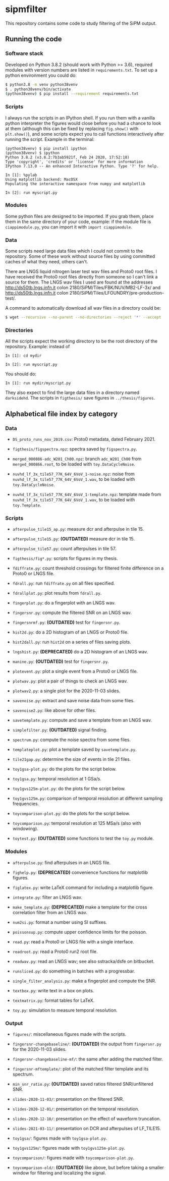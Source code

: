 # sipmfilter

This repository contains some code to study filtering of the SiPM output.

## Running the code

### Software stack

Developed on Python 3.8.2 (should work with Python >= 3.6), required modules
with version numbers are listed in `requirements.txt`. To set up a python
environment you could do:

```sh
$ python3.8 -m venv python38venv
$ . python38venv/bin/activate
(python38venv) $ pip install --requirement requirements.txt
```

### Scripts

I always run the scripts in an IPython shell. If you run them with a vanilla
python interpreter the figures would close before you had a chance to look at
them (although this can be fixed by replacing `fig.show()` with `plt.show()`),
and some scripts expect you to call functions interactively after running the
script. Example in the terminal:

```
(python38venv) $ pip install ipython
(python38venv) $ ipython
Python 3.8.2 (v3.8.2:7b3ab5921f, Feb 24 2020, 17:52:18) 
Type 'copyright', 'credits' or 'license' for more information
IPython 7.13.0 -- An enhanced Interactive Python. Type '?' for help.

In [1]: %pylab
Using matplotlib backend: MacOSX
Populating the interactive namespace from numpy and matplotlib

In [2]: run myscript.py
```

### Modules

Some python files are designed to be imported. If you grab them, place them in
the same directory of your code, example: if the module file is
`ciappimodule.py`, you can import it with `import ciappimodule`.

### Data

Some scripts need large data files which I could not commit to the repository.
Some of these work without source files by using committed caches of what they
need, others can't.

There are LNGS liquid nitrogen laser test wav files and Proto0 root files. I
have received the Proto0 root files directly from someone so I can't link a
source for them. The LNGS wav files I used are found at the addresses http://ds50tb.lngs.infn.it colon 2180/SiPM/Tiles/FBK/NUV/MB2-LF-3x/ and
http://ds50tb.lngs.infn.it colon 2180/SiPM/Tiles/LFOUNDRY/pre-production-test/.

A command to automatically download all wav files in a directory could be:

```sh
$ wget --recursive --no-parent --no-directories --reject '*' --accept '*.wav' <directory url>
```

### Directories

All the scripts expect the working directory to be the root directory of the
repository. Example: instead of

```
In [1]: cd mydir

In [2]: run myscript.py
```

You should do:

```
In [1]: run mydir/myscript.py
```

They also expect to find the large data files in a directory named `darksidehd`.
The scripts in `figthesis/` save figures in `../thesis/figures`.

## Alphabetical file index by category

### Data

  * `DS_proto_runs_nov_2019.csv`: Proto0 metadata, dated February 2021.

  * `figthesis/figspectra.npz`: spectra saved by `figspectra.py`.

  * `merged_000886-adc_W201_Ch00.npz`: branch `adc_W201_Ch00` from
    `merged_000866.root`, to be loaded with `toy.DataCycleNoise`.
  
  * `nuvhd_lf_3x_tile57_77K_64V_6VoV_1-noise.npz`: noise from
    `nuvhd_lf_3x_tile57_77K_64V_6VoV_1.wav`, to be loaded with
    `toy.DataCycleNoise`.
  
  * `nuvhd_lf_3x_tile57_77K_64V_6VoV_1-template.npz`: template made from
    `nuvhd_lf_3x_tile57_77K_64V_6VoV_1.wav`, to be loaded with `toy.Template`.

### Scripts

  * `afterpulse_tile15_ap.py`: measure dcr and afterpulse in tile 15.

  * `afterpulse_tile15.py`: **(OUTDATED)** measure dcr in tile 15.

  * `afterpulse_tile57.py`: count afterpulses in tile 57.

  * `figthesis/fig*.py`: scripts for figures in my thesis.
  
  * `fdiffrate.py`: count threshold crossings for filtered finite difference on
    a Proto0 or LNGS file.
    
  * `fdrall.py`: run `fdiffrate.py` on all files specified.
  
  * `fdrallplot.py`: plot results from `fdrall.py`.
  
  * `fingerplot.py`: do a fingerplot with an LNGS wav.

  * `fingersnr.py`: compute the filtered SNR on an LNGS wav.
  
  * `fingersnrmf.py`: **(OUTDATED)** test for `fingersnr.py`.
  
  * `hist2d.py`: do a 2D histogram of an LNGS or Proto0 file.
  
  * `hist2dall.py`: run `hist2d` on a series of files saving plots.
  
  * `lngshist.py`: **(DEPRECATED)** do a 2D histogram of an LNGS wav.

  * `manine.py`: **(OUTDATED)** test for `fingersnr.py`.
  
  * `plotevent.py`: plot a single event from a Proto0 or LNGS file.
  
  * `plotwav.py`: plot a pair of things to check an LNGS wav.
  
  * `plotwav2.py`: a single plot for the 2020-11-03 slides.
  
  * `savenoise.py`: extract and save noise data from some files.
  
  * `savenoise2.py`: like above for other files.
    
  * `savetemplate.py`: compute and save a template from an LNGS wav.
  
  * `simplefilter.py`: **(OUTDATED)** signal finding.
  
  * `spectrum.py`: compute the noise spectra from some files.
  
  * `templateplot.py`: plot a template saved by `savetemplate.py`.
  
  * `tile21gap.py`: determine the size of events in tile 21 files.
  
  * `toy1gsa-plot.py`: do the plots for the script below.
  
  * `toy1gsa.py`: temporal resolution at 1 GSa/s.
    
  * `toy1gvs125m-plot.py`: do the plots for the script below.

  * `toy1gvs125m.py`: comparison of temporal resolution at different sampling
    frequencies.
    
  * `toycomparison-plot.py`: do the plots for the script below.
  
  * `toycomparison.py`: temporal resolution at 125 MSa/s (also with windowing).
  
  * `toytest.py`: **(OUTDATED)** some functions to test the `toy.py` module.
      
### Modules

  * `afterpulse.py`: find afterpulses in an LNGS file.

  * `fighelp.py`: **(DEPRECATED)** convenience functions for matplotlib figures.
  
  * `figlatex.py`: write LaTeX command for including a matplotlib figure.
    
  * `integrate.py`: filter an LNGS wav.
  
  * `make_template.py`: **(DEPRECATED)** make a template for the cross
    correlation filter from an LNGS wav.
    
  * `num2si.py`: format a number using SI suffixes.
  
  * `poissonsup.py`: compute upper confidence limits for the poisson.
  
  * `read.py`: read a Proto0 or LNGS file with a single interface.
  
  * `readroot.py`: read a Proto0 run2 root file.
 
  * `readwav.py`: read an LNGS wav; see also sstracka/dsfe on bitbucket.
  
  * `runsliced.py`: do something in batches with a progressbar.
  
  * `single_filter_analysis.py`: make a fingerplot and compute the SNR.
  
  * `textbox.py`: write text in a box on plots.
  
  * `textmatrix.py`: format tables for LaTeX.
  
  * `toy.py`: simulation to measure temporal resolution.

### Output

  * `figures/`: miscellaneous figures made with the scripts.
  
  * `fingersnr-changebaseline/`: **(OUTDATED)** the output from `fingersnr.py`
    for the 2020-11-03 slides.
  
  * `fingersnr-changebaseline-mf/`: the same after adding the matched filter.
  
  * `fingersnr-mftemplate/`: plot of the matched filter template and its
    spectrum.
  
  * `min_snr_ratio.py`: **(OUTDATED)** saved ratios filtered SNR/unfiltered SNR.
  
  * `slides-2020-11-03/`: presentation on the filtered SNR.
  
  * `slides-2020-12-01/`: presentation on the temporal resolution.
  
  * `slides-2020-12-10/`: presentation on the effect of waveform truncation.
  
  * `slides-2021-03-11/`: presentation on DCR and afterpulses of LF_TILE15. 
  
  * `toy1gsa/`: figures made with `toy1gsa-plot.py`.
  
  * `toy1gvs125m/`: figures made with `toy1gvs125m-plot.py`.

  * `toycomparison/`: figures made with `toycomparison-plot.py`.
  
  * `toycomparison-old/`: **(OUTDATED)** like above, but before taking a
    smaller window for filtering and localizing the signal.
